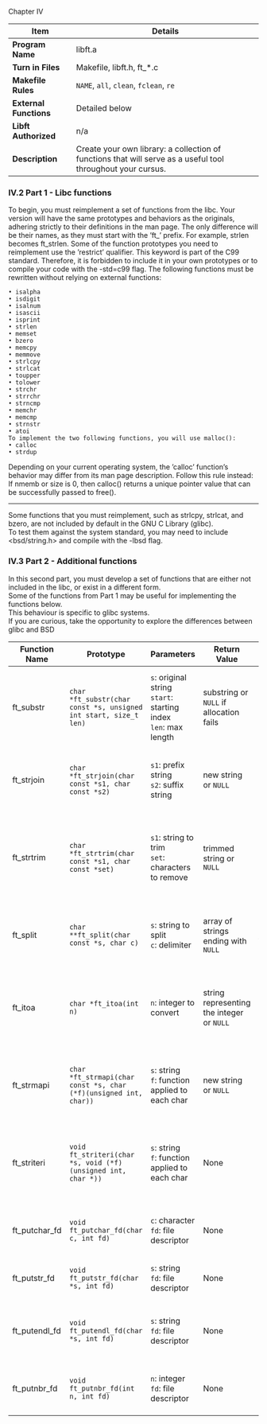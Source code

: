 Chapter IV <br>

| **Item**             | **Details**                                                                 |
|----------------------|-----------------------------------------------------------------------------|
| **Program Name**      | libft.a                                                                     |
| **Turn in Files**     | Makefile, libft.h, ft_*.c                                                  |
| **Makefile Rules**    | `NAME`, `all`, `clean`, `fclean`, `re`                                      |
| **External Functions**| Detailed below                                                              |
| **Libft Authorized**  | n/a                                                                         |
| **Description**       | Create your own library: a collection of functions that will serve as a useful tool throughout your cursus. |

### IV.2 Part 1 - Libc functions
To begin, you must reimplement a set of functions from the libc. Your version will have
the same prototypes and behaviors as the originals, adhering strictly to their definitions
in the man page. The only difference will be their names, as they must start with the
’ft_’ prefix. For example, strlen becomes ft_strlen.
Some of the function prototypes you need to reimplement use the
’restrict’ qualifier. This keyword is part of the C99 standard.
Therefore, it is forbidden to include it in your own prototypes or to
compile your code with the -std=c99 flag.
The following functions must be rewritten without relying on external functions:

```
• isalpha
• isdigit
• isalnum
• isascii
• isprint
• strlen
• memset
• bzero
• memcpy
• memmove
• strlcpy
• strlcat
• toupper
• tolower
• strchr
• strrchr
• strncmp
• memchr
• memcmp
• strnstr
• atoi
To implement the two following functions, you will use malloc():
• calloc
• strdup
```
Depending on your current operating system, the ’calloc’ function’s
behavior may differ from its man page description. Follow this
rule instead: If nmemb or size is 0, then calloc() returns a unique
pointer value that can be successfully passed to free(). 

---

Some functions that you must reimplement, such as strlcpy, strlcat,
and bzero, are not included by default in the GNU C Library (glibc).<br>
To test them against the system standard, you may need to include
<bsd/string.h> and compile with the -lbsd flag.<br>

### IV.3 Part 2 - Additional functions
In this second part, you must develop a set of functions that are either not included in
the libc, or exist in a different form.<br>
Some of the functions from Part 1 may be useful for implementing the
functions below.<br>
This behaviour is specific to glibc systems.<br> If you are curious,
take the opportunity to explore the differences between glibc and BSD

| Function Name | Prototype                                                        | Parameters                                                           | Return Value                              | External Functions | Description                                                                                        |
| ------------- | ---------------------------------------------------------------- | -------------------------------------------------------------------- | ----------------------------------------- | ------------------ | -------------------------------------------------------------------------------------------------- |
| ft_substr     | `char *ft_substr(char const *s, unsigned int start, size_t len)` | `s`: original string<br>`start`: starting index<br>`len`: max length | substring or `NULL` if allocation fails   | malloc             | Allocates memory and returns a substring starting at `start` with max length `len`.                |
| ft_strjoin    | `char *ft_strjoin(char const *s1, char const *s2)`               | `s1`: prefix string<br>`s2`: suffix string                           | new string or `NULL`                      | malloc             | Allocates memory and returns a new string by concatenating `s1` and `s2`.                          |
| ft_strtrim    | `char *ft_strtrim(char const *s1, char const *set)`              | `s1`: string to trim<br>`set`: characters to remove                  | trimmed string or `NULL`                  | malloc             | Allocates memory and returns a copy of `s1` with characters from `set` removed from start and end. |
| ft_split      | `char **ft_split(char const *s, char c)`                         | `s`: string to split<br>`c`: delimiter                               | array of strings ending with `NULL`       | malloc, free       | Allocates memory and splits `s` by `c`, returning an array of strings.                             |
| ft_itoa       | `char *ft_itoa(int n)`                                           | `n`: integer to convert                                              | string representing the integer or `NULL` | malloc             | Allocates memory and returns a string representing the integer, handling negatives.                |
| ft_strmapi    | `char *ft_strmapi(char const *s, char (*f)(unsigned int, char))` | `s`: string<br>`f`: function applied to each char                    | new string or `NULL`                      | malloc             | Applies `f` to each character of `s` (index + char) and stores results in a new string.            |
| ft_striteri   | `void ft_striteri(char *s, void (*f)(unsigned int, char *))`     | `s`: string<br>`f`: function applied to each char                    | None                                      | None               | Applies `f` to each character of `s`, passing the index and char by address for modification.      |
| ft_putchar_fd | `void ft_putchar_fd(char c, int fd)`                             | `c`: character<br>`fd`: file descriptor                              | None                                      | write              | Outputs character `c` to the specified file descriptor.                                            |
| ft_putstr_fd  | `void ft_putstr_fd(char *s, int fd)`                             | `s`: string<br>`fd`: file descriptor                                 | None                                      | write              | Outputs the string `s` to the specified file descriptor.                                           |
| ft_putendl_fd | `void ft_putendl_fd(char *s, int fd)`                            | `s`: string<br>`fd`: file descriptor                                 | None                                      | write              | Outputs the string `s` followed by a newline to the specified file descriptor.                     |
| ft_putnbr_fd  | `void ft_putnbr_fd(int n, int fd)`                               | `n`: integer<br>`fd`: file descriptor                                | None                                      | write              | Outputs the integer `n` to the specified file descriptor.                                          |

